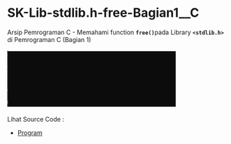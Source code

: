 # SK-Lib-stdlib.h-free-Bagian1__C
Arsip Pemrograman C - Memahami function <code><b>free()</b></code>pada Library <code><b>&lt;stdlib.h></b></code> di Pemrograman C (Bagian 1)<br><br>
<img src="https://github.com/RizkyKhapidsyah/SK-Lib-stdlib.h-free-Bagian1__C/blob/master/SK-Lib-stdlib.h-free-Bagian1__C/x64/result/001.JPG"><br><br>
Lihat Source Code : <br>
- <a href="https://github.com/RizkyKhapidsyah/SK-Lib-stdlib.h-free-Bagian1__C/blob/master/SK-Lib-stdlib.h-free-Bagian1__C/Source.c">Program</a>
